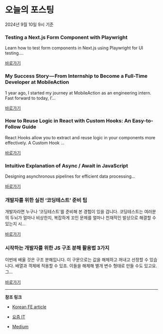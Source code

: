 # 오늘의 포스팅 
2024년 9월 10일 9시 기준 

### Testing a Next.js Form Component with Playwright 

 Learn how to test form components in Next.js using Playwright for UI testing.... 

 [바로가기](https://medium.com/m/signin?actionUrl=https%3A%2F%2Fmedium.com%2F_%2Fbookmark%2Fp%2F89fea1af78a4&operation=register&redirect=https%3A%2F%2Fmedium.com%2Flamalab%2Ftesting-a-next-js-form-component-with-playwright-89fea1af78a4&source=------nextjs---0-84----------nextjs------bookmark_preview----73177c2e_a120_434b_905c_e28d09a847b4-------) 

### My Success Story — From Internship to Become a Full-Time Developer at MobileAction 

 1 year ago, I started my journey at MobileAction as an engineering intern. Fast forward to today, I’... 

 [바로가기](https://medium.com/m/signin?actionUrl=https%3A%2F%2Fmedium.com%2F_%2Fbookmark%2Fp%2F0c48c90e4cce&operation=register&redirect=https%3A%2F%2Fmedium.com%2Fmobileaction-tech%2Fmy-success-story-from-internship-to-become-a-full-time-developer-at-mobileaction-0c48c90e4cce&source=------front_end_development---0-84----------front_end_development------bookmark_preview----e3a317fc_c0e7_4a07_b545_4ab36555bf4b-------) 

### How to Reuse Logic in React with Custom Hooks: An Easy-to-Follow Guide 

 React Hooks allow you to extract and reuse logic in your components more effectively. A Custom Hook ... 

 [바로가기](https://medium.com/m/signin?actionUrl=https%3A%2F%2Fmedium.com%2F_%2Fbookmark%2Fp%2F125cec943070&operation=register&redirect=https%3A%2F%2Fmedium.com%2F%40sumitlaxane06%2Fhow-to-reuse-logic-in-react-with-custom-hooks-an-easy-to-follow-guide-125cec943070&source=------react---0-84----------react------bookmark_preview----462a8bb3_b0bb_4886_a6ce_dcc3150246b0-------) 

### Intuitive Explanation of Async / Await in JavaScript 

 Designing asynchronous pipelines for efficient data processing... 

 [바로가기](https://medium.com/m/signin?actionUrl=https%3A%2F%2Fmedium.com%2F_%2Fbookmark%2Fp%2F730174c000bd&operation=register&redirect=https%3A%2F%2Ftowardsdatascience.com%2Fintuitive-explanation-of-async-await-in-javascript-730174c000bd&source=------javascript---0-84----------javascript------bookmark_preview----2a6e2657_bfb1_4acc_a3ec_79e1bedd863b-------) 

### 개발자를 위한 실전 ‘코딩테스트’ 준비 팁 

 개발자라면 누구나 ‘코딩테스트’를 준비해 본 경험이 있을 겁니다. 코딩테스트는 여러분의 두뇌가 얼마나 비상한지, 복잡하게 꼬인 문제를 얼마나 천재적인 발상으로 해결할 수 있는지 시... 

 [바로가기](https://yozm.wishket.com/magazine/detail/2755/) 

### 시작하는 개발자를 위한 JS 구조 분해 활용법 3가지 

 이번에 배울 것은 구조 분해입니다. 이 구문으로는 값을 해체하고 꺼내고 선정할 수 있습니다. 배열과 객체에 적용할 수 있죠. 이들을 해체해 별개 변수 형태로 만들 수도 있고요. 그... 

 [바로가기](https://yozm.wishket.com/magazine/detail/2754/) 

---

**참조 링크**

- [Korean FE article](https://kofearticle.substack.com) 

- [요즘 IT](https://yozm.wishket.com/magazine) 

- [Medium](https://medium.com) 

